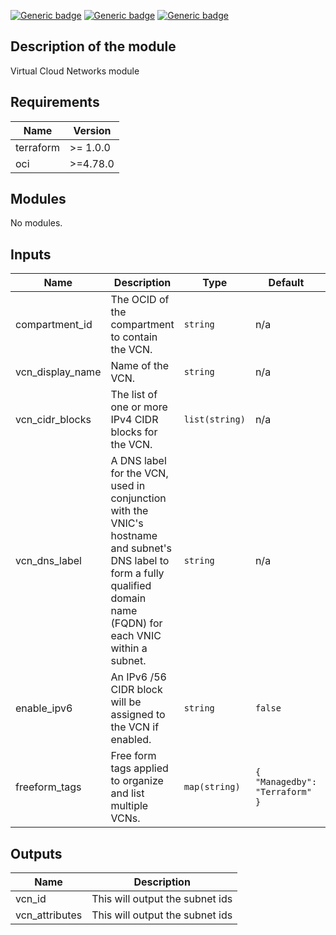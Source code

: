 <!-- BEGIN_TF_DOCS -->
[![Generic badge](https://img.shields.io/badge/isv_labs_ver-<COLOR>.svg)](https://shields.io/) [![Generic badge](https://img.shields.io/badge/terraform-<COLOR>.svg)](https://shields.io/) [![Generic badge](https://img.shields.io/badge/oci_provider-<COLOR>.svg)](https://shields.io/)

## Description of the module
Virtual Cloud Networks module

## Requirements

| Name | Version |
|------|---------|
| terraform | >= 1.0.0 |
| oci | >=4.78.0 |

## Modules

No modules.

## Inputs

| Name | Description | Type | Default | Required |
|------|-------------|------|---------|:--------:|
| compartment\_id | The OCID of the compartment to contain the VCN. | `string` | n/a | yes |
| vcn\_display\_name | Name of the VCN. | `string` | n/a | yes |
| vcn\_cidr\_blocks | The list of one or more IPv4 CIDR blocks for the VCN. | `list(string)` | n/a | yes |
| vcn\_dns\_label | A DNS label for the VCN, used in conjunction with the VNIC's hostname and subnet's DNS label to form a fully qualified domain name (FQDN) for each VNIC within a subnet. | `string` | n/a | yes |
| enable\_ipv6 | An IPv6 /56 CIDR block will be assigned to the VCN if enabled. | `string` | `false` | no |
| freeform\_tags | Free form tags applied to organize and list multiple VCNs. | `map(string)` | ```{ "Managedby": "Terraform" }``` | no |

## Outputs

| Name | Description |
|------|-------------|
| vcn\_id | This will output the subnet ids |
| vcn\_attributes | This will output the subnet ids |
<!-- END_TF_DOCS -->